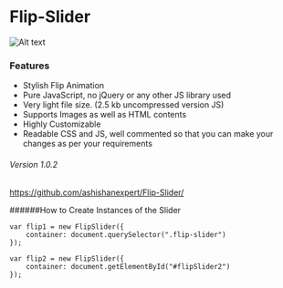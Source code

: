 Flip-Slider
===========

![Alt text](http://oi58.tinypic.com/wcbwnb.jpg)

### Features
- Stylish Flip Animation
- Pure JavaScript, no jQuery or any other JS library used
- Very light file size. (2.5 kb uncompressed version JS)
- Supports Images as well as HTML contents
- Highly Customizable
- Readable CSS and JS, well commented so that you can make your changes as per your requirements

###### Version 1.0.2
https://github.com/ashishanexpert/Flip-Slider/

######How to Create Instances of the Slider
<pre><code>var flip1 = new FlipSlider({
    container: document.querySelector(".flip-slider")
});

var flip2 = new FlipSlider({
    container: document.getElementById("#flipSlider2")
});
</code></pre>
